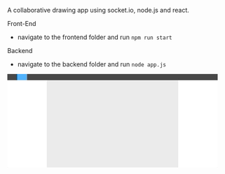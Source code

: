 A collaborative drawing app using socket.io, node.js and react. 

Front-End
- navigate to the frontend folder and run `npm run start`

Backend 
- navigate to the backend folder and run `node app.js`

![](website.gif)
